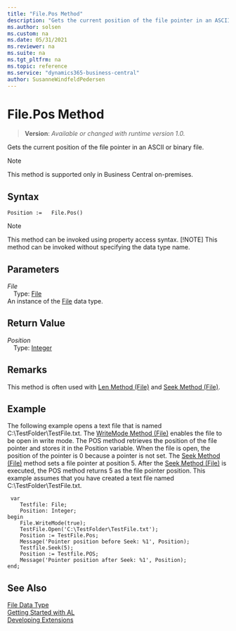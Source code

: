 ```yaml
---
title: "File.Pos Method"
description: "Gets the current position of the file pointer in an ASCII or binary file."
ms.author: solsen
ms.custom: na
ms.date: 05/31/2021
ms.reviewer: na
ms.suite: na
ms.tgt_pltfrm: na
ms.topic: reference
ms.service: "dynamics365-business-central"
author: SusanneWindfeldPedersen
---
```

[//]: # (START>DO_NOT_EDIT)
[//]: # (IMPORTANT:Do not edit any of the content between here and the END>DO_NOT_EDIT.)
[//]: # (Any modifications should be made in the .xml files in the ModernDev repo.)
# File.Pos Method
> **Version**: _Available or changed with runtime version 1.0._

Gets the current position of the file pointer in an ASCII or binary file.

> [!NOTE]
> This method is supported only in Business Central on-premises.

## Syntax
```
Position :=   File.Pos()
```
> [!NOTE]
> This method can be invoked using property access syntax.
> [!NOTE]
> This method can be invoked without specifying the data type name.

## Parameters
*File*  
&emsp;Type: [File](file-data-type.md)  
An instance of the [File](file-data-type.md) data type.  

## Return Value
*Position*  
&emsp;Type: [Integer](../integer/integer-data-type.md)  



[//]: # (IMPORTANT: END>DO_NOT_EDIT)

## Remarks

This method is often used with [Len Method \(File\)](../../methods-auto/file/file-len-method.md) and [Seek Method \(File\)](../../methods-auto/file/file-seek-method.md).  
  
## Example

The following example opens a text file that is named C:\\TestFolder\\TestFile.txt. The [WriteMode Method \(File\)](../../methods-auto/file/file-writemode-method.md) enables the file to be open in write mode. The POS method retrieves the position of the file pointer and stores it in the Position variable. When the file is open, the position of the pointer is 0 because a pointer is not set. The [Seek Method \(File\)](../../methods-auto/file/file-seek-method.md) method sets a file pointer at position 5. After the [Seek Method \(File\)](../../methods-auto/file/file-seek-method.md) is executed, the POS method returns 5 as the file pointer position. This example assumes that you have created a text file named C:\\TestFolder\\TestFile.txt.

```al
 var
    Testfile: File;
    Position: Integer;
begin
    File.WriteMode(true);  
    TestFile.Open('C:\TestFolder\TestFile.txt');  
    Position := TestFile.Pos;  
    Message('Pointer position before Seek: %1', Position);  
    Testfile.Seek(5);  
    Position := Testfile.POS;  
    Message('Pointer position after Seek: %1', Position);  
end;
```  

## See Also

[File Data Type](file-data-type.md)  
[Getting Started with AL](../../devenv-get-started.md)  
[Developing Extensions](../../devenv-dev-overview.md)